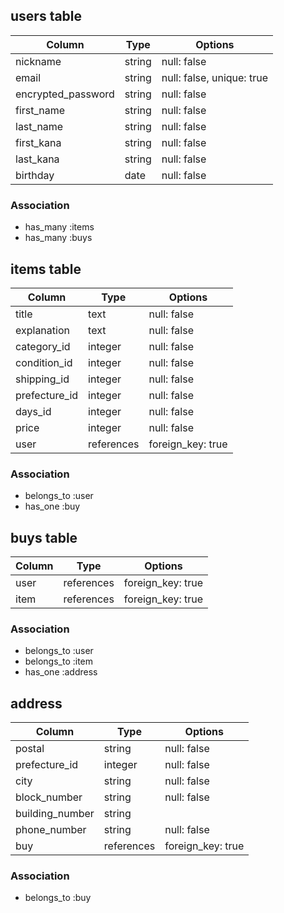## users table

|Column    |Type  |Options    |
|----------|------|-----------|
|nickname  |string|null: false|
|email     |string|null: false, unique: true|
|encrypted_password|string|null: false|
|first_name|string|null: false|
|last_name |string|null: false|
|first_kana|string|null: false|
|last_kana |string|null: false|
|birthday  |date  |null: false|


### Association

* has_many :items
* has_many :buys

## items table

|Column     |Type      |Options    |
|-----------|----------|-----------|
|title      |text      |null: false|
|explanation|text      |null: false|
|category_id|integer   |null: false|
|condition_id|integer  |null: false|
|shipping_id|integer   |null: false|
|prefecture_id|integer   |null: false|
|days_id    |integer   |null: false|
|price      |integer   |null: false|
|user       |references|foreign_key: true|

### Association

- belongs_to :user
- has_one    :buy

## buys table

|Column|Type      |Options          |
|------|----------|-----------------|
|user  |references|foreign_key: true|
|item  |references|foreign_key: true|

### Association

- belongs_to :user
- belongs_to :item
- has_one    :address

## address

|Column      |Type  |Options    |
|------------|------|-----------|
|postal      |string|null: false|
|prefecture_id|integer|null: false|
|city        |string|null: false|
|block_number|string|null: false|
|building_number|string|        |
|phone_number|string|null: false|
|buy         |references|foreign_key: true|

### Association

- belongs_to :buy